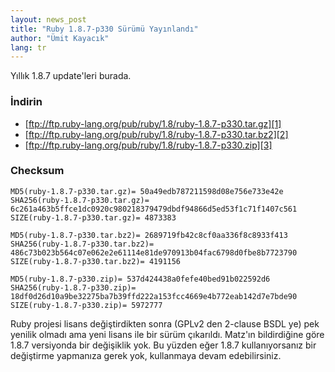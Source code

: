 ```yaml
---
layout: news_post
title: "Ruby 1.8.7-p330 Sürümü Yayınlandı"
author: "Ümit Kayacık"
lang: tr
---
```


Yıllık 1.8.7 update\'leri burada.

### İndirin

* [ftp://ftp.ruby-lang.org/pub/ruby/1.8/ruby-1.8.7-p330.tar.gz][1]
* [ftp://ftp.ruby-lang.org/pub/ruby/1.8/ruby-1.8.7-p330.tar.bz2][2]
* [ftp://ftp.ruby-lang.org/pub/ruby/1.8/ruby-1.8.7-p330.zip][3]

### Checksum

    MD5(ruby-1.8.7-p330.tar.gz)= 50a49edb787211598d08e756e733e42e
    SHA256(ruby-1.8.7-p330.tar.gz)= 6c261a463b5ffce1dc0920c980218379479dbdf94866d5ed53f1c71f1407c561
    SIZE(ruby-1.8.7-p330.tar.gz)= 4873383

    MD5(ruby-1.8.7-p330.tar.bz2)= 2689719fb42c8cf0aa336f8c8933f413
    SHA256(ruby-1.8.7-p330.tar.bz2)= 486c73b023b564c07e062e2e61114e81de970913b04fac6798d0fbe8b7723790
    SIZE(ruby-1.8.7-p330.tar.bz2)= 4191156

    MD5(ruby-1.8.7-p330.zip)= 537d424438a0fefe40bed91b022592d6
    SHA256(ruby-1.8.7-p330.zip)= 18df0d26d10a9be32275ba7b39ffd222a153fcc4669e4b772eab142d7e7bde90
    SIZE(ruby-1.8.7-p330.zip)= 5972777

Ruby projesi lisans değiştirdikten sonra (GPLv2 den 2-clause BSDL ye)
pek yenilik olmadı ama yeni lisans ile bir sürüm çıkarıldı. Matz\'ın
bildirdiğine göre 1.8.7 versiyonda bir değişiklik yok. Bu yüzden eğer
1.8.7 kullanıyorsanız bir değiştirme yapmanıza gerek yok, kullanmaya
devam edebilirsiniz.



[1]: ftp://ftp.ruby-lang.org/pub/ruby/1.8/ruby-1.8.7-p330.tar.gz 
[2]: ftp://ftp.ruby-lang.org/pub/ruby/1.8/ruby-1.8.7-p330.tar.bz2 
[3]: ftp://ftp.ruby-lang.org/pub/ruby/1.8/ruby-1.8.7-p330.zip 
